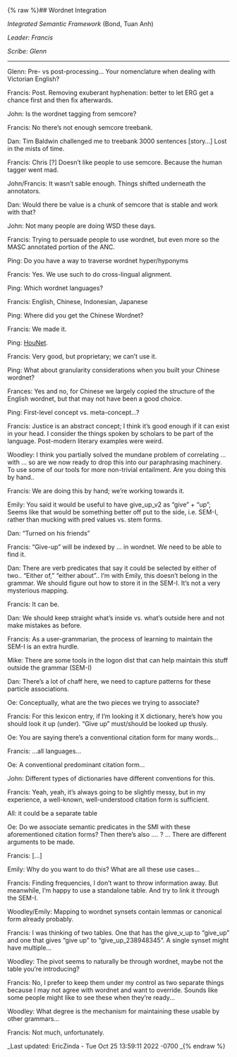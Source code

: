 {% raw %}## Wordnet Integration

*Integrated Semantic Framework* (Bond, Tuan Anh)

*Leader: Francis*

*Scribe: Glenn*

* * *

Glenn: Pre- vs post-processing... Your nomenclature when dealing with
Victorian English?

Francis: Post. Removing exuberant hyphenation: better to let ERG get a
chance first and then fix afterwards.

John: Is the wordnet tagging from semcore?

Francis: No there’s not enough semcore treebank.

Dan: Tim Baldwin challenged me to treebank 3000 sentences \[story…\]
Lost in the mists of time.

Francis: Chris \[?\] Doesn’t like people to use semcore. Because the
human tagger went mad.

John/Francis: It wasn’t sable enough. Things shifted underneath the
annotators.

Dan: Would there be value is a chunk of semcore that is stable and work
with that?

John: Not many people are doing WSD these days.

Francis: Trying to persuade people to use wordnet, but even more so the
MASC annotated portion of the ANC.

Ping: Do you have a way to traverse wordnet hyper/hyponyms

Francis: Yes. We use such to do cross-lingual alignment.

Ping: Which wordnet languages?

Francis: English, Chinese, Indonesian, Japanese

Ping: Where did you get the Chinese Wordnet?

Francis: We made it.

Ping: [HouNet](/HouNet).

Francis: Very good, but proprietary; we can’t use it.

Ping: What about granularity considerations when you built your Chinese
wordnet?

Frances: Yes and no, for Chinese we largely copied the structure of the
English wordnet, but that may not have been a good choice.

Ping: First-level concept vs. meta-concept…?

Francis: Justice is an abstract concept; I think it’s good enough if it
can exist in your head. I consider the things spoken by scholars to be
part of the language. Post-modern literary examples were weird.

Woodley: I think you partially solved the mundane problem of correlating
… with … so are we now ready to drop this into our paraphrasing
machinery. To use some of our tools for more non-trivial entailment. Are
you doing this by hand..

Francis: We are doing this by hand; we’re working towards it.

Emily: You said it would be useful to have give\_up\_v2 as “give” +
“up”; Seems like that would be something better off put to the side,
i.e. SEM-I, rather than mucking with pred values vs. stem forms.

Dan: “Turned on his friends”

Francis: “Give-up” will be indexed by … in wordnet. We need to be able
to find it.

Dan: There are verb predicates that say it could be selected by either
of two.. “Either of,” “either about”.. I’m with Emily, this doesn’t
belong in the grammar. We should figure out how to store it in the
SEM-I. It’s not a very mysterious mapping.

Francis: It can be.

Dan: We should keep straight what’s inside vs. what’s outside here and
not make mistakes as before.

Francis: As a user-grammarian, the process of learning to maintain the
SEM-I is an extra hurdle.

Mike: There are some tools in the logon dist that can help maintain this
stuff outside the grammar (SEM-I)

Dan: There’s a lot of chaff here, we need to capture patterns for these
particle associations.

Oe: Conceptually, what are the two pieces we trying to associate?

Francis: For this lexicon entry, if I’m looking it X dictionary, here’s
how you should look it up (under). “Give up” must/should be looked up
thusly.

Oe: You are saying there’s a conventional citation form for many
words...

Francis: ...all languages...

Oe: A conventional predominant citation form...

John: Different types of dictionaries have different conventions for
this.

Francis: Yeah, yeah, it’s always going to be slightly messy, but in my
experience, a well-known, well-understood citation form is sufficient.

All: it could be a separate table

Oe: Do we associate semantic predicates in the SMI with these
aforementioned citation forms? Then there’s also …. ? … There are
different arguments to be made.

Francis: \[...\]

Emily: Why do you want to do this? What are all these use cases...

Francis: Finding frequencies, I don’t want to throw information away.
But meanwhile, I’m happy to use a standalone table. And try to link it
through the SEM-I.

Woodley/Emily: Mapping to wordnet synsets contain lemmas or canonical
form already probably.

Francis: I was thinking of two tables. One that has the give\_v\_up to
“give\_up” and one that gives “give up” to “give\_up\_238948345”. A
single synset might have multiple…

Woodley: The pivot seems to naturally be through wordnet, maybe not the
table you’re introducing?

Francis: No, I prefer to keep them under my control as two separate
things because I may not agree with wordnet and want to override. Sounds
like some people might like to see these when they’re ready...

Woodley: What degree is the mechanism for maintaining these usable by
other grammars...

Francis: Not much, unfortunately.

_Last updated: EricZinda - Tue Oct 25 13:59:11 2022 -0700
_{% endraw %}